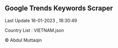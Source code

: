 

## Google Trends Keywords Scraper 
 
Last Update 16-01-2023 , 18:30:49

Country List :
VIETNAM.json



© Abdul Muttaqin 
